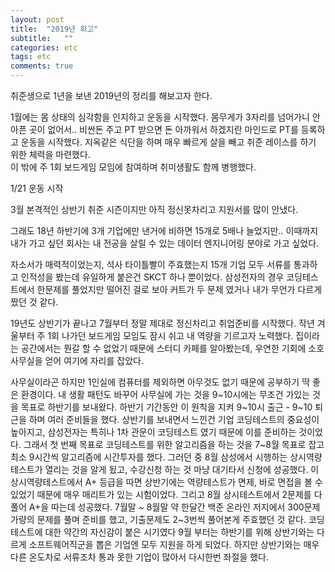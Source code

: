 ```yaml
---
layout: post
title:  "2019년 회고"
subtitle:   ""
categories: etc
tags: etc
comments: true
---
```


취준생으로 1년을 보낸 2019년의 정리를 해보고자 한다.  


1월에는 몸 상태의 심각함을 인지하고 운동을 시작했다. 몸무게가 3자리를 넘어가니 안아픈 곳이 없어서.. 비싼돈 주고 PT 받으면 돈 아까워서 하겠지란 마인드로 PT를 등록하고 운동을 시작했다. 지옥같은 식단을 하며 매우 빠르게 살을 빼고 취준 레이스를 하기 위한 체력을 마련했다.  
이 밖에 주 1회 보드게임 모임에 참여하며 취미생활도 함께 병행했다.


1/21 운동 시작


3월 본격적인 상반기 취준 시즌이지만 아직 정신못차리고 지원서를 많이 안냈다.

그래도 18년 하반기에 3개 기업에만 낸거에 비하면 15개로 5배나 늘었지만.. 이때까지 내가 가고 싶던 회사는 내 전공을 살릴 수 있는 데이터 엔지니어링 분야로 가고 싶었다.

자소서가 매력적이었는지, 석사 타이틀빨이 주효했는지 15개 기업 모두 서류를 통과하고 인적성을 봤는데 유일하게 붙은건 SKCT 하나 뿐이었다. 
삼성전자의 경우 코딩테스트에서 한문제를 풀었지만 떨어진 걸로 보아 커트가 두 문제 였거나 내가 무언가 다르게 짰던 것 같다.



19년도 상반기가 끝나고 7월부터 정말 제대로 정신차리고 취업준비를 시작했다.
작년 겨울부터 주 1회 나가던 보드게임 모임도 잠시 쉬고 내 역량을 기르고자 노력했다.
집이라는 공간에서는 뭔갈 할 수 없었기 때문에 스터디 카페를 알아봤는데, 우연한 기회에 소호 사무실을 얻어 여기에 자리를 잡았다.

사무실이라곤 하지만 1인실에 컴퓨터를 제외하면 아무것도 없기 때문에 공부하기 딱 좋은 환경이다.
내 생활 패턴도 바꾸어 사무실에 가는 것을 9~10시에는 무조건 가있는 것을 목표로 하반기를 보내왔다.
하반기 기간동안 이 원칙을 지켜 9~10시 출근 - 9~10 퇴근을 하며 여러 준비들을 했다.
상반기를 보내면서 느낀건 기업 코딩테스트의 중요성이 높아지고, 삼성전자는 특히나 1차 관문이 코딩테스트 였기 때문에 이를 준비하는 것이었다.
그래서 첫 번째 목표로 코딩테스트를 위한 알고리즘을 하는 것을 7~8월 목표로 잡고 최소 9시간씩 알고리즘에 시간투자를 했다.
그러던 중 8월 삼성에서 시행하는 상시역량테스트가 열리는 것을 알게 됬고, 수강신청 하는 것 마냥 대기타서 신청에 성공했다.
이 상시역량테스트에서 A+ 등급을 따면 상반기에는 역량테스트가 면제, 바로 면접을 볼 수 있었기 때문에 매우 매리트가 있는 시험이었다.
그리고 8월 상시테스트에서 2문제를 다풀어 A+을 따는데 성공했다.
7월말 ~ 8월말 약 한달간 백준 온라인 저지에서 300문제 가량의 문제를 풀며 준비를 했고, 기출문제도 2~3번씩 풀어본게 주효했던 것 같다.
코딩테스트에 대한 약간의 자신감이 붙은 시기였다
9월 부터는 하반기를 위해 상반기와는 다르게 소프트웨어직군을 뽑은 기업엔 모두 지원을 하게 되었다.
하지만 상반기와는 매우 다른 온도차로 서류조차 통과 못한 기업이 많아서 다시한번 좌절을 했다.
 